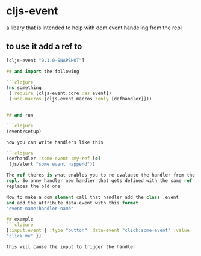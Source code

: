 # cljs-event

a libary that is intended to help with dom event
handeling from the repl

## to use it add a ref to

```clojure
[cljs-event "0.1.0-SNAPSHOT"]

## and import the following

```clojure
(ns something
 (:require [cljs-event.core :as event])
 (:use-macros [cljs-event.macros :only [defhandler]]))


## and run 

```clojure
(event/setup)

now you can write handlers like this

```clojure
(defhandler :some-event :my-ref [e]
 (js/alert "some event happend"))

The ref theres is what enables you to re evaluate the handler from the
repl. So anny handler new handler that gets defined with the same ref
replaces the old one

Now to make a dom element call that handler add the class .event
and add the attribute data-event with this format
"event-name:handler-name"

## example
```clojure
[:input.event { :type "button" :data-event "click:some-event" :value
"click me" }]

this will cause the input to trigger the handler.


